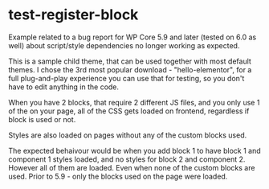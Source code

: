 # test-register-block
Example related to a bug report for WP Core 5.9 and later (tested on 6.0 as well) about script/style dependencies no longer working as expected.

This is a sample child theme, that can be used together with most default themes. I chose the 3rd most popular download - "hello-elementor", for a full plug-and-play experience you can use that for testing, so you don't have to edit anything in the code.

When you have 2 blocks, that require 2 different JS files, and you only use 1 of the on your page, all of the CSS gets loaded on frontend, regardless if block is used or not.

Styles are also loaded on pages without any of the custom blocks used.

The expected behaivour would be when you add block 1 to have block 1 and component 1 styles loaded, and no styles for block 2 and component 2. However all of them are loaded. Even when none of the custom blocks are used. Prior to 5.9 - only the blocks used on the page were loaded.



